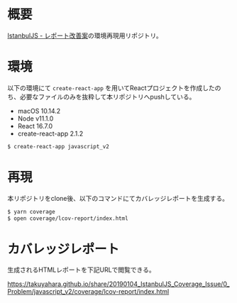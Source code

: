 # 概要
[IstanbulJS - レポート改善案](https://qiita.com/TakuyaHara/items/52d6fb394185196e2db8)の環境再現用リポジトリ。

# 環境
以下の環境にて `create-react-app` を用いてReactプロジェクトを作成したのち、必要なファイルのみを抜粋して本リポジトリへpushしている。

* macOS 10.14.2
* Node v11.1.0
* React 16.7.0
* create-react-app 2.1.2

```bash
$ create-react-app javascript_v2
```

# 再現
本リポジトリをclone後、以下のコマンドにてカバレッジレポートを生成する。

```bash
$ yarn coverage
$ open coverage/lcov-report/index.html
```

# カバレッジレポート
生成されるHTMLレポートを下記URLで閲覧できる。

https://takuyahara.github.io/share/20190104_IstanbulJS_Coverage_Issue/0_Problem/javascript_v2/coverage/lcov-report/index.html
